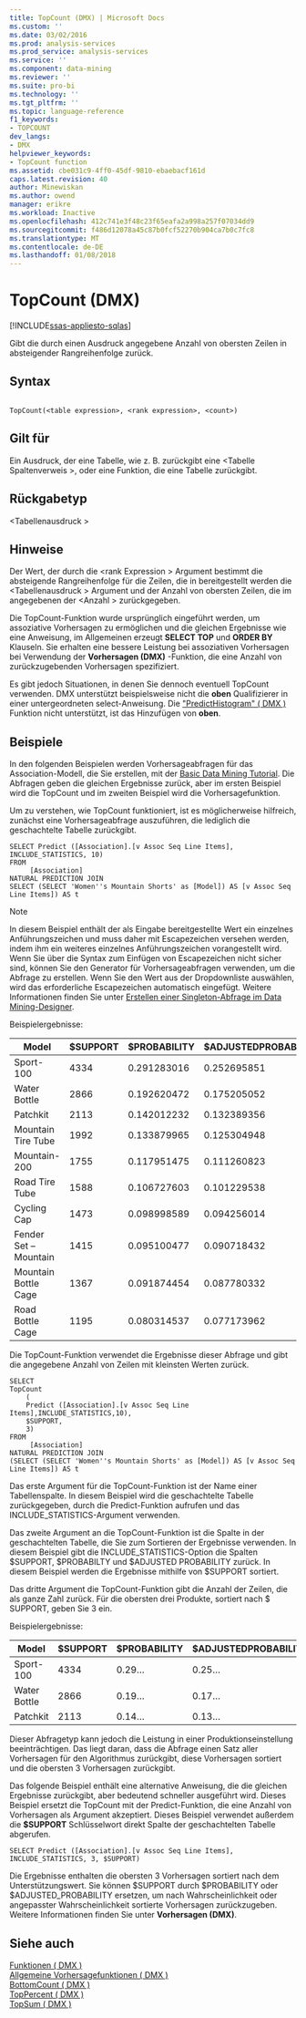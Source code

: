 ```yaml
---
title: TopCount (DMX) | Microsoft Docs
ms.custom: ''
ms.date: 03/02/2016
ms.prod: analysis-services
ms.prod_service: analysis-services
ms.service: ''
ms.component: data-mining
ms.reviewer: ''
ms.suite: pro-bi
ms.technology: ''
ms.tgt_pltfrm: ''
ms.topic: language-reference
f1_keywords:
- TOPCOUNT
dev_langs:
- DMX
helpviewer_keywords:
- TopCount function
ms.assetid: cbe031c9-4ff0-45df-9810-ebaebacf161d
caps.latest.revision: 40
author: Minewiskan
ms.author: owend
manager: erikre
ms.workload: Inactive
ms.openlocfilehash: 412c741e3f48c23f65eafa2a998a257f07034dd9
ms.sourcegitcommit: f486d12078a45c87b0fcf52270b904ca7b0c7fc8
ms.translationtype: MT
ms.contentlocale: de-DE
ms.lasthandoff: 01/08/2018
---
```

# <a name="topcount-dmx"></a>TopCount (DMX)
[!INCLUDE[ssas-appliesto-sqlas](../includes/ssas-appliesto-sqlas.md)]

  Gibt die durch einen Ausdruck angegebene Anzahl von obersten Zeilen in absteigender Rangreihenfolge zurück.  
  
## <a name="syntax"></a>Syntax  
  
```  
  
TopCount(<table expression>, <rank expression>, <count>)  
```  
  
## <a name="applies-to"></a>Gilt für  
 Ein Ausdruck, der eine Tabelle, wie z. B. zurückgibt eine \<Tabelle Spaltenverweis >, oder eine Funktion, die eine Tabelle zurückgibt.  
  
## <a name="return-type"></a>Rückgabetyp  
 \<Tabellenausdruck >  
  
## <a name="remarks"></a>Hinweise  
 Der Wert, der durch die \<rank Expression > Argument bestimmt die absteigende Rangreihenfolge für die Zeilen, die in bereitgestellt werden die \<Tabellenausdruck > Argument und der Anzahl von obersten Zeilen, die im angegebenen der \<Anzahl > zurückgegeben.  
  
 Die TopCount-Funktion wurde ursprünglich eingeführt werden, um assoziative Vorhersagen zu ermöglichen und die gleichen Ergebnisse wie eine Anweisung, im Allgemeinen erzeugt **SELECT TOP** und **ORDER BY** Klauseln. Sie erhalten eine bessere Leistung bei assoziativen Vorhersagen bei Verwendung der **Vorhersagen (DMX)** -Funktion, die eine Anzahl von zurückzugebenden Vorhersagen spezifiziert.  
  
 Es gibt jedoch Situationen, in denen Sie dennoch eventuell TopCount verwenden. DMX unterstützt beispielsweise nicht die **oben** Qualifizierer in einer untergeordneten select-Anweisung. Die ["PredictHistogram" &#40; DMX &#41;](../dmx/predicthistogram-dmx.md) Funktion nicht unterstützt, ist das Hinzufügen von **oben**.  
  
## <a name="examples"></a>Beispiele  
 In den folgenden Beispielen werden Vorhersageabfragen für das Association-Modell, die Sie erstellen, mit der [Basic Data Mining Tutorial](http://msdn.microsoft.com/library/6602edb6-d160-43fb-83c8-9df5dddfeb9c). Die Abfragen geben die gleichen Ergebnisse zurück, aber im ersten Beispiel wird die TopCount und im zweiten Beispiel wird die Vorhersagefunktion.  
  
 Um zu verstehen, wie TopCount funktioniert, ist es möglicherweise hilfreich, zunächst eine Vorhersageabfrage auszuführen, die lediglich die geschachtelte Tabelle zurückgibt.  
  
```  
SELECT Predict ([Association].[v Assoc Seq Line Items], INCLUDE_STATISTICS, 10)  
FROM   
     [Association]  
NATURAL PREDICTION JOIN  
SELECT (SELECT 'Women''s Mountain Shorts' as [Model]) AS [v Assoc Seq Line Items]) AS t  
```  
  
> [!NOTE]  
>  In diesem Beispiel enthält der als Eingabe bereitgestellte Wert ein einzelnes Anführungszeichen und muss daher mit Escapezeichen versehen werden, indem ihm ein weiteres einzelnes Anführungszeichen vorangestellt wird. Wenn Sie über die Syntax zum Einfügen von Escapezeichen nicht sicher sind, können Sie den Generator für Vorhersageabfragen verwenden, um die Abfrage zu erstellen. Wenn Sie den Wert aus der Dropdownliste auswählen, wird das erforderliche Escapezeichen automatisch eingefügt. Weitere Informationen finden Sie unter [Erstellen einer Singleton-Abfrage im Data Mining-Designer](../analysis-services/data-mining/create-a-singleton-query-in-the-data-mining-designer.md).  
  
 Beispielergebnisse:  
  
|Model|$SUPPORT|$PROBABILITY|$ADJUSTEDPROBABILITY|  
|-----------|--------------|------------------|--------------------------|  
|Sport-100|4334|0.291283016|0.252695851|  
|Water Bottle|2866|0.192620472|0.175205052|  
|Patchkit|2113|0.142012232|0.132389356|  
|Mountain Tire Tube|1992|0.133879965|0.125304948|  
|Mountain-200|1755|0.117951475|0.111260823|  
|Road Tire Tube|1588|0.106727603|0.101229538|  
|Cycling Cap|1473|0.098998589|0.094256014|  
|Fender Set – Mountain|1415|0.095100477|0.090718432|  
|Mountain Bottle Cage|1367|0.091874454|0.087780332|  
|Road Bottle Cage|1195|0.080314537|0.077173962|  
  
 Die TopCount-Funktion verwendet die Ergebnisse dieser Abfrage und gibt die angegebene Anzahl von Zeilen mit kleinsten Werten zurück.  
  
```  
SELECT   
TopCount  
    (  
    Predict ([Association].[v Assoc Seq Line Items],INCLUDE_STATISTICS,10),  
    $SUPPORT,  
    3)  
FROM   
     [Association]  
NATURAL PREDICTION JOIN  
(SELECT (SELECT 'Women''s Mountain Shorts' as [Model]) AS [v Assoc Seq Line Items]) AS t  
```  
  
 Das erste Argument für die TopCount-Funktion ist der Name einer Tabellenspalte. In diesem Beispiel wird die geschachtelte Tabelle zurückgegeben, durch die Predict-Funktion aufrufen und das INCLUDE_STATISTICS-Argument verwenden.  
  
 Das zweite Argument an die TopCount-Funktion ist die Spalte in der geschachtelten Tabelle, die Sie zum Sortieren der Ergebnisse verwenden. In diesem Beispiel gibt die INCLUDE_STATISTICS-Option die Spalten $SUPPORT, $PROBABILTY und $ADJUSTED PROBABILITY zurück. In diesem Beispiel werden die Ergebnisse mithilfe von $SUPPORT sortiert.  
  
 Das dritte Argument die TopCount-Funktion gibt die Anzahl der Zeilen, die als ganze Zahl zurück. Für die obersten drei Produkte, sortiert nach $ SUPPORT, geben Sie 3 ein.  
  
 Beispielergebnisse:  
  
|Model|$SUPPORT|$PROBABILITY|$ADJUSTEDPROBABILITY|  
|-----------|--------------|------------------|--------------------------|  
|Sport-100|4334|0.29…|0.25…|  
|Water Bottle|2866|0.19…|0.17…|  
|Patchkit|2113|0.14…|0.13…|  
  
 Dieser Abfragetyp kann jedoch die Leistung in einer Produktionseinstellung beeinträchtigen. Das liegt daran, dass die Abfrage einen Satz aller Vorhersagen für den Algorithmus zurückgibt, diese Vorhersagen sortiert und die obersten 3 Vorhersagen zurückgibt.  
  
 Das folgende Beispiel enthält eine alternative Anweisung, die die gleichen Ergebnisse zurückgibt, aber bedeutend schneller ausgeführt wird. Dieses Beispiel ersetzt die TopCount mit der Predict-Funktion, die eine Anzahl von Vorhersagen als Argument akzeptiert. Dieses Beispiel verwendet außerdem die **$SUPPORT** Schlüsselwort direkt Spalte der geschachtelten Tabelle abgerufen.  
  
```  
SELECT Predict ([Association].[v Assoc Seq Line Items], INCLUDE_STATISTICS, 3, $SUPPORT)  
```  
  
 Die Ergebnisse enthalten die obersten 3 Vorhersagen sortiert nach dem Unterstützungswert. Sie können $SUPPORT durch $PROBABILITY oder $ADJUSTED_PROBABILITY ersetzen, um nach Wahrscheinlichkeit oder angepasster Wahrscheinlichkeit sortierte Vorhersagen zurückzugeben. Weitere Informationen finden Sie unter **Vorhersagen (DMX)**.  
  
## <a name="see-also"></a>Siehe auch  
 [Funktionen &#40; DMX &#41;](../dmx/functions-dmx.md)   
 [Allgemeine Vorhersagefunktionen &#40; DMX &#41;](../dmx/general-prediction-functions-dmx.md)   
 [BottomCount &#40; DMX &#41;](../dmx/bottomcount-dmx.md)   
 [TopPercent &#40; DMX &#41;](../dmx/toppercent-dmx.md)   
 [TopSum &#40; DMX &#41;](../dmx/topsum-dmx.md)  
  
  
